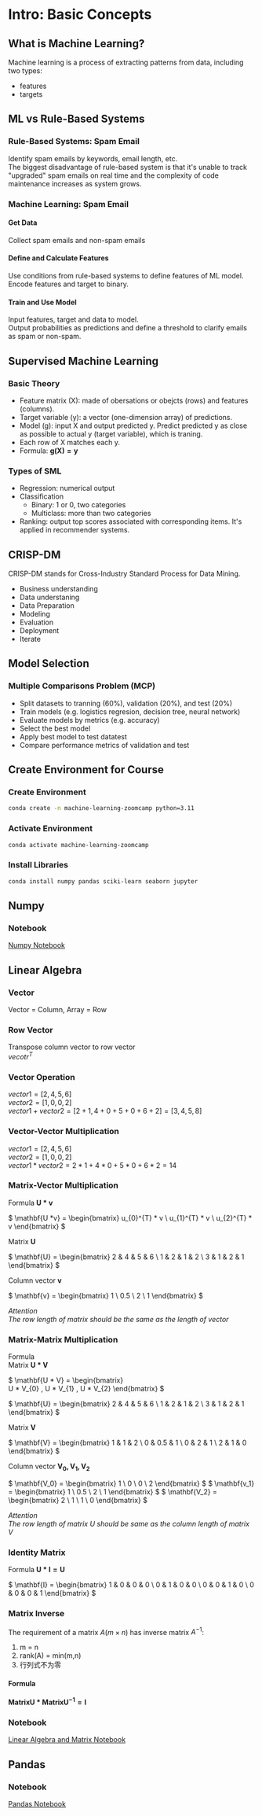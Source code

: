 # Intro: Basic Concepts
## What is Machine Learning?
Machine learning is a process of extracting patterns from data, including two types:
- features
- targets

## ML vs Rule-Based Systems
### Rule-Based Systems: Spam Email
Identify spam emails by keywords, email length, etc.  
The biggest disadvantage of rule-based system is that it's unable to track "upgraded" spam emails on real time and the complexity of code maintenance increases as system grows.  

### Machine Learning: Spam Email
#### Get Data
Collect spam emails and non-spam emails

#### Define and Calculate Features
Use conditions from rule-based systems to define features of ML model.  
Encode features and target to binary.

#### Train and Use Model
Input features, target and data to model.   
Output probabilities as predictions and define a threshold to clarify emails as spam or non-spam.  

## Supervised Machine Learning
### Basic Theory
- Feature matrix (X): made of obersations or obejcts (rows) and features (columns).
- Target variable (y): a vector (one-dimension array) of predictions. 
- Model (g): input X and output predicted y. Predict predicted y as close as possible to actual y (target variable), which is traning.
- Each row of X matches each y.
- Formula: $\mathbf {g(X) = y}$

### Types of SML
- Regression: numerical output
- Classification
  - Binary: 1 or 0, two categories
  - Multiclass: more than two categories
- Ranking: output top scores associated with corresponding items. It's applied in recommender systems.

## CRISP-DM
CRISP-DM stands for Cross-Industry Standard Process for Data Mining.
- Business understanding
- Data understaning
- Data Preparation
- Modeling
- Evaluation
- Deployment
- Iterate

## Model Selection 
### Multiple Comparisons Problem (MCP)
- Split datasets to tranning (60%), validation (20%), and test (20%)
- Train models (e.g. logistics regresion, decision tree, neural network)
- Evaluate models by metrics (e.g. accuracy)
- Select the best model 
- Apply best model to test datatest
- Compare performance metrics of validation and test

## Create Environment for Course
### Create Environment
```bash
conda create -n machine-learning-zoomcamp python=3.11
```

### Activate Environment
```bash
conda activate machine-learning-zoomcamp
```

### Install Libraries
```bash
conda install numpy pandas sciki-learn seaborn jupyter
```

## Numpy
### Notebook
[Numpy Notebook](numpy_tutorial.ipynb)

## Linear Algebra
### Vector
Vector = Column, Array = Row
### Row Vector
Transpose column vector to row vector    
$vecotr^T$

### Vector Operation
$vector1 = [2,4,5,6]$  
$vector2 = [1,0,0,2]$  
$vector1 + vector2 = [2+1, 4+0 + 5+0 + 6+2] = [3,4,5,8]$ 

### Vector-Vector Multiplication
$vector1 = [2,4,5,6]$  
$vector2 = [1,0,0,2]$  
$vector1 * vector2 = 2*1 + 4*0 + 5*0 + 6*2 = 14$

### Matrix-Vector Multiplication 
Formula $\mathbf{U *v}$  

$
\mathbf{U *v} =
\begin{bmatrix}
u_{0}^{T} * v \\
u_{1}^{T} * v \\
u_{2}^{T} * v
\end{bmatrix}
$  

Matrix $\mathbf{U}$   

$
\mathbf{U} =
\begin{bmatrix}
2 & 4 & 5 & 6 \\
1 & 2 & 1 & 2 \\
3 & 1 & 2 & 1
\end{bmatrix}
$  

Column vector $\mathbf{v}$  

$
\mathbf{v} =
\begin{bmatrix}
1 \\
0.5 \\
2 \\
1
\end{bmatrix}
$  

*Attention*  
*The row length of matrix should be the same as the length of vector*

### Matrix-Matrix Multiplication
Formula  
Matrix $\mathbf{U * V}$   

$
\mathbf{U * V} =
\begin{bmatrix}  
U * V_{0}  , U * V_{1} , U * V_{2} 
\end{bmatrix}
$  

$
\mathbf{U} =
\begin{bmatrix}
2 & 4 & 5 & 6 \\
1 & 2 & 1 & 2 \\
3 & 1 & 2 & 1
\end{bmatrix}
$  

Matrix $\mathbf{V}$   

$
\mathbf{V} =
\begin{bmatrix}
1 & 1 & 2 \\
0 & 0.5 & 1 \\
0 & 2 & 1 \\
2 & 1 & 0
\end{bmatrix}
$  

Column vector $\mathbf{V_0, V_1, V_2}$  

$
\mathbf{V_0} =
\begin{bmatrix}
1 \\
0 \\
0 \\
2
\end{bmatrix}
$
$
\mathbf{v_1} =
\begin{bmatrix}
1 \\
0.5 \\
2 \\
1
\end{bmatrix}
$
$
\mathbf{V_2} =
\begin{bmatrix}
2 \\
1 \\
1 \\
0
\end{bmatrix}
$  

*Attention*  
*The row length of matrix U should be same as the column length of matrix V*  
### Identity Matrix
Formula $\mathbf{U * I = U}$  

$
\mathbf{I} =
\begin{bmatrix}
1 & 0 & 0 & 0 \\
0 & 1 & 0 & 0 \\
0 & 0 & 1 & 0 \\
0 & 0 & 0 & 1
\end{bmatrix}
$  

### Matrix Inverse
The requirement of a matrix $A (m \times n)$ has inverse matrix $A^{-1}$:  
1. m = n
2. rank(A) = min(m,n)
3. 行列式不为零  
   
####  Formula  
$\mathbf{Matrix U * Matrix U^{-1} = I}$  

### Notebook
[Linear Algebra and Matrix Notebook](linear_algebra.ipynb)

## Pandas
### Notebook
[Pandas Notebook](pandas.ipynb)